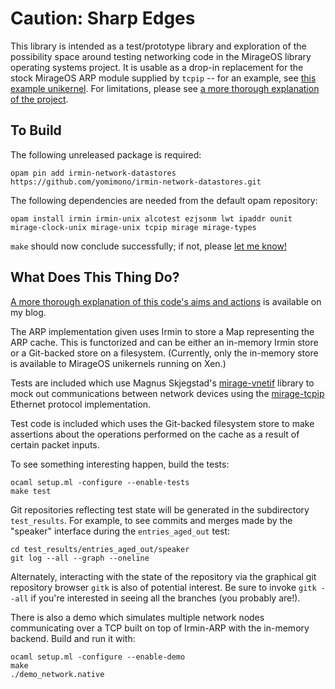 # Caution: Sharp Edges

This library is intended as a test/prototype library and exploration of the possibility space around testing networking code in the MirageOS library operating systems project.  It is usable as a drop-in replacement for the stock MirageOS ARP module supplied by `tcpip` -- for an example, see [this example unikernel](https://github.com/yomimono/example-unikernels/tree/mirarp/irmin-arp-node).  For limitations, please see [a more thorough explanation of the project](http://somerandomidiot.com/blog/2015/04/24/what-a-distributed-version-controlled-ARP-cache-gets-you/).

## To Build

The following unreleased package is required:

```
opam pin add irmin-network-datastores https://github.com/yomimono/irmin-network-datastores.git
```

The following dependencies are needed from the default opam repository:

```
opam install irmin irmin-unix alcotest ezjsonm lwt ipaddr ounit mirage-clock-unix mirage-unix tcpip mirage mirage-types
```

`make` should now conclude successfully; if not, please [let me know!](https://github.com/yomimono/irmin-arp/issues/new)

## What Does This Thing Do?

[A more thorough explanation of this code's aims and actions](https://somerandomidiot.com/blog/2015/04/24/what-a-distributed-version-controlled-ARP-cache-gets-you/) is available on my blog.

The ARP implementation given uses Irmin to store a Map representing the ARP cache.  This is functorized and can be either an in-memory Irmin store or a Git-backed store on a filesystem.  (Currently, only the in-memory store is available to MirageOS unikernels running on Xen.)

Tests are included which use Magnus Skjegstad's [mirage-vnetif](https://github.com/magnuss/mirage-vnetif) library to mock out communications between network devices using the [mirage-tcpip](https://github.com/mirage/mirage-tcpip) Ethernet protocol implementation.

Test code is included which uses the Git-backed filesystem store to make assertions about the operations performed on the cache as a result of certain packet inputs.

To see something interesting happen, build the tests:

```
ocaml setup.ml -configure --enable-tests
make test
```

Git repositories reflecting test state will be generated in the subdirectory `test_results`.  For example, to see commits and merges made by the "speaker" interface during the `entries_aged_out` test:

```
cd test_results/entries_aged_out/speaker
git log --all --graph --oneline
```

Alternately, interacting with the state of the repository via the graphical git repository browser `gitk` is also of potential interest.  Be sure to invoke `gitk --all` if you're interested in seeing all the branches (you probably are!).

There is also a demo which simulates multiple network nodes communicating over a TCP built on top of Irmin-ARP with the in-memory backend.  Build and run it with:

```
ocaml setup.ml -configure --enable-demo
make
./demo_network.native
```

